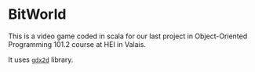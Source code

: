 # BitWorld

This is a video game coded in scala for our last project in Object-Oriented Programming 101.2 course at HEI in Valais.

It uses [`gdx2d`](https://hevs-isi.github.io/gdx2d/javadoc/) library.

